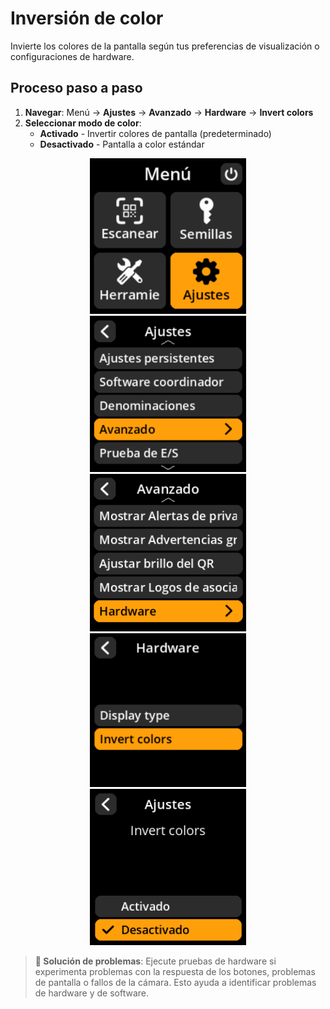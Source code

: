 # Inversión de color

Invierte los colores de la pantalla según tus preferencias de visualización o configuraciones de hardware.

## Proceso paso a paso

1. **Navegar**: Menú → **Ajustes** → **Avanzado** → **Hardware** → **Invert colors**
2. **Seleccionar modo de color**:
     - **Activado** - Invertir colores de pantalla (predeterminado)
     - **Desactivado** - Pantalla a color estándar

<div align="center">
     <img src="images/HomeScreenSettingsSelectView.png" alt="Menú de selección de ajustes" width="250"/>
</div>

<div align="center">
     <img src="images/SettingsMainMenuAdvancedSelectView.png" alt="Menú de selección avanzado" width="250"/>
</div>

<div align="center">
     <img src="images/HardwareSelectView.png" alt="Menú de selección de hardware" width="250"/>
</div>

<div align="center">
     <img src="images/InvertColorsSelectView.png" alt="Menú de selección Invertir colores" width="250"/>
</div>

<div align="center">
     <img src="images/SettingsEntryUpdateSelectionView_color_inverted.png" alt="Configuración de inversión de color" width="250"/>
</div>

> **🔧 Solución de problemas**: Ejecute pruebas de hardware si experimenta problemas con la respuesta de los botones, problemas de pantalla o fallos de la cámara. Esto ayuda a identificar problemas de hardware y de software.